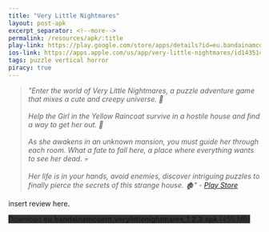 ```yaml
---
title: "Very Little Nightmares"
layout: post-apk
excerpt_separator: <!--more-->
permalink: /resources/apk/:title
play-link: https://play.google.com/store/apps/details?id=eu.bandainamcoent.verylittlenightmares
ios-link: https://apps.apple.com/us/app/very-little-nightmares/id1435140819
tags: puzzle vertical horror
piracy: true
---
```


> _"Enter the world of Very Little Nightmares, a puzzle adventure game that mixes a cute and creepy universe. 👻<br><br>Help the Girl in the Yellow Raincoat survive in a hostile house and find a way to get her out. 💛<br><br>As she awakens in an unknown mansion, you must guide her through each room. What a fate to fall here, a place where everything wants to see her dead. 💀<br><br>Her life is in your hands, avoid enemies, discover intriguing puzzles to finally pierce the secrets of this strange house. 🏚" - <a href="https://play.google.com/store/apps/details?id=eu.bandainamcoent.verylittlenightmares" target="_blank">Play Store</a>_

insert review here.

<div class="text-center">
    <a class="btn btn-dark btn-block w-100" onclick='apk("eu.bandainamcoent.verylittlenightmares_1.2.3.apk")' style="text-decoration: none; background-color: #333;"> Download <b>eu.bandainamcoent.verylittlenightmares_1.2.3.apk</b> (455 MB)</a>
</div>
